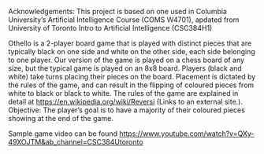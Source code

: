 Acknowledgements: This project is based on one used in Columbia University’s Artificial Intelligence Course (COMS W4701), apdated from University of Toronto Intro to Artificial Intelligence (CSC384H1)

Othello is a 2-player board game that is played with distinct pieces that are typically black on one side and white on the other side, each side belonging to one player. Our version of the game is played on a chess board of any size, but the typical game is played on an 8x8 board. Players (black and white) take turns placing their pieces on the board. Placement is dictated by the rules of the game, and can result in the flipping of coloured pieces from white to black or black to white. The rules of the game are explained in detail at https://en.wikipedia.org/wiki/Reversi (Links to an external site.).
Objective: The player’s goal is to have a majority of their coloured pieces showing at the end of the game.

Sample game video can be found https://www.youtube.com/watch?v=QXy-49XOJTM&ab_channel=CSC384Utoronto

